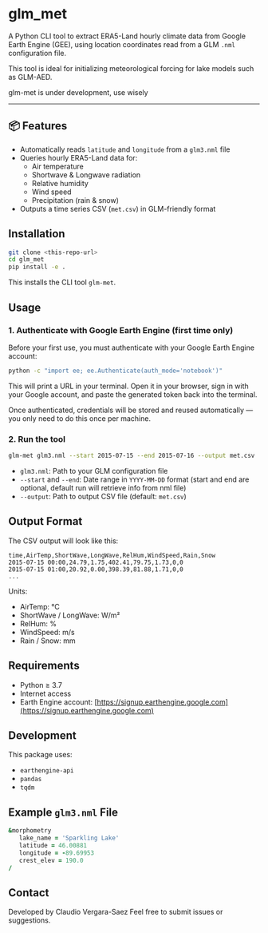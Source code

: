 # glm_met

A Python CLI tool to extract ERA5-Land hourly climate data from Google Earth Engine (GEE), using location coordinates read from a GLM `.nml` configuration file.

This tool is ideal for initializing meteorological forcing for lake models such as GLM-AED.

glm-met is under development, use wisely 

---

## 📦 Features

- Automatically reads `latitude` and `longitude` from a `glm3.nml` file
- Queries hourly ERA5-Land data for:
  - Air temperature  
  - Shortwave & Longwave radiation  
  - Relative humidity  
  - Wind speed  
  - Precipitation (rain & snow)
- Outputs a time series CSV (`met.csv`) in GLM-friendly format

## Installation

```bash
git clone <this-repo-url>
cd glm_met
pip install -e .
```

This installs the CLI tool `glm-met`.

## Usage

### 1. Authenticate with Google Earth Engine (first time only)

Before your first use, you must authenticate with your Google Earth Engine account:

```bash
python -c "import ee; ee.Authenticate(auth_mode='notebook')"
```

This will print a URL in your terminal. Open it in your browser, sign in with your Google account, and paste the generated token back into the terminal.

Once authenticated, credentials will be stored and reused automatically — you only need to do this once per machine.

### 2. Run the tool

```bash
glm-met glm3.nml --start 2015-07-15 --end 2015-07-16 --output met.csv
```

- `glm3.nml`: Path to your GLM configuration file  
- `--start` and `--end`: Date range in `YYYY-MM-DD` format  (start and end are optional, default run will retrieve info from nml file)
- `--output`: Path to output CSV file (default: `met.csv`)

## Output Format

The CSV output will look like this:

```
time,AirTemp,ShortWave,LongWave,RelHum,WindSpeed,Rain,Snow
2015-07-15 00:00,24.79,1.75,402.41,79.75,1.73,0,0
2015-07-15 01:00,20.92,0.00,398.39,81.88,1.71,0,0
...
```

Units:
- AirTemp: °C  
- ShortWave / LongWave: W/m²  
- RelHum: %  
- WindSpeed: m/s  
- Rain / Snow: mm

## Requirements

- Python ≥ 3.7  
- Internet access  
- Earth Engine account: [https://signup.earthengine.google.com](https://signup.earthengine.google.com)

## Development

This package uses:

- `earthengine-api`  
- `pandas`  
- `tqdm`

## Example `glm3.nml` File

```fortran
&morphometry
   lake_name = 'Sparkling Lake'
   latitude = 46.00881
   longitude = -89.69953
   crest_elev = 190.0
/
```

## Contact

Developed by Claudio Vergara-Saez 
Feel free to submit issues or suggestions.
